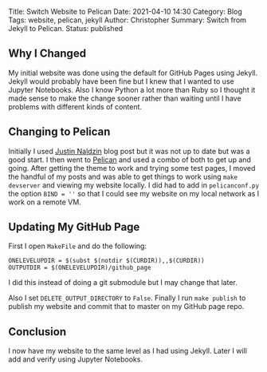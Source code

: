 Title: Switch Website to Pelican
Date: 2021-04-10 14:30
Category: Blog
Tags: website, pelican, jekyll
Author: Christopher
Summary: Switch from Jekyll to Pelican.
Status: published

## Why I Changed

My initial website was done using the default for GitHub Pages using Jekyll.
Jekyll would probably have been fine but I knew that I wanted to use Jupyter
Notebooks.
Also I know Python a lot more than Ruby so I thought it made sense to make the
change sooner rather than waiting until I have problems with different kinds of
content.

## Changing to Pelican

Initially I used
[Justin Naldzin](https://justinnaldzin.github.io/create-a-website-using-github-pages-and-pelican.html)
blog post but it was not up to date but was a good start.
I then went to [Pelican](https://blog.getpelican.com/) and used a combo of both
to get up and going.
After getting the theme to work and trying some test pages, I moved the handful
of my posts and was able to get things to work using `make devserver` and
viewing my website locally.
I did had to add in `pelicanconf.py` the option `BIND = ''` so that I could see
my website on my local network as I work on a remote VM.

## Updating My GitHub Page

First I open `MakeFile` and do the following:

    ONELEVELUPDIR = $(subst $(notdir $(CURDIR)),,$(CURDIR))
    OUTPUTDIR = $(ONELEVELUPDIR)/github_page

I did this instead of doing a git submodule but I may change that later.

Also I set `DELETE_OUTPUT_DIRECTORY` to `False`.
Finally I run `make publish` to publish my website and commit that to master on
my GitHub page repo.

## Conclusion

I now have my website to the same level as I had using Jekyll.
Later I will add and verify using Jupyter Notebooks.